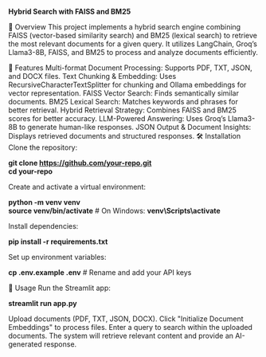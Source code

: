 **Hybrid Search with FAISS and BM25**

📌 Overview
This project implements a hybrid search engine combining FAISS (vector-based similarity search) and BM25 (lexical search) to retrieve the most relevant documents for a given query. It utilizes LangChain, Groq’s Llama3-8B, FAISS, and BM25 to process and analyze documents efficiently.

🚀 Features
Multi-format Document Processing: Supports PDF, TXT, JSON, and DOCX files.
Text Chunking & Embedding: Uses RecursiveCharacterTextSplitter for chunking and Ollama embeddings for vector representation.
FAISS Vector Search: Finds semantically similar documents.
BM25 Lexical Search: Matches keywords and phrases for better retrieval.
Hybrid Retrieval Strategy: Combines FAISS and BM25 scores for better accuracy.
LLM-Powered Answering: Uses Groq’s Llama3-8B to generate human-like responses.
JSON Output & Document Insights: Displays retrieved documents and structured responses.
🛠️ Installation
Clone the repository:

**git clone https://github.com/your-repo.git  
cd your-repo**

Create and activate a virtual environment:

**python -m venv venv  
source venv/bin/activate**  # On Windows: **venv\Scripts\activate**  

Install dependencies:

**pip install -r requirements.txt**  

Set up environment variables:

**cp .env.example .env**  # Rename and add your API keys 

📜 Usage
Run the Streamlit app:

**streamlit run app.py**

Upload documents (PDF, TXT, JSON, DOCX).
Click "Initialize Document Embeddings" to process files.
Enter a query to search within the uploaded documents.
The system will retrieve relevant content and provide an AI-generated response.
